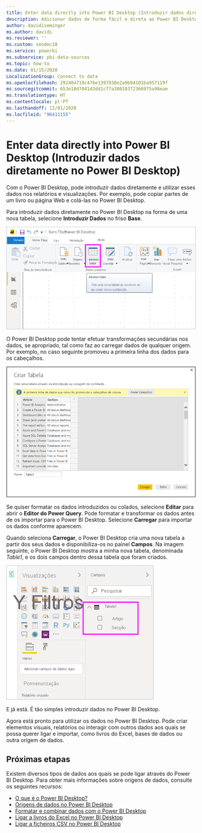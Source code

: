 ```yaml
---
title: Enter data directly into Power BI Desktop (Introduzir dados diretamente no Power BI Desktop)
description: Adicionar dados de forma fácil e direta ao Power BI Desktop
author: davidiseminger
ms.author: davidi
ms.reviewer: ''
ms.custom: seodec18
ms.service: powerbi
ms.subservice: pbi-data-sources
ms.topic: how-to
ms.date: 01/15/2020
LocalizationGroup: Connect to data
ms.openlocfilehash: 292404719c476e1397930e2a9b94101ba957119f
ms.sourcegitcommit: 653e18d7041d3dd1cf7a38010372366975a98eae
ms.translationtype: HT
ms.contentlocale: pt-PT
ms.lasthandoff: 12/01/2020
ms.locfileid: "96411155"
---
```

# <a name="enter-data-directly-into-power-bi-desktop"></a>Enter data directly into Power BI Desktop (Introduzir dados diretamente no Power BI Desktop)

Com o Power BI Desktop, pode introduzir dados diretamente e utilizar esses dados nos relatórios e visualizações. Por exemplo, pode copiar partes de um livro ou página Web e colá-las no Power BI Desktop.

Para introduzir dados diretamente no Power BI Desktop na forma de uma nova tabela, selecione **Introduzir Dados** no friso **Base**.

![Selecionar Introduzir Dados na Página Inicial](media/desktop-enter-data-directly-into-desktop/enter-data-directly_1.png)

O Power BI Desktop pode tentar efetuar transformações secundárias nos dados, se apropriado, tal como faz ao carregar dados de qualquer origem. Por exemplo, no caso seguinte promoveu a primeira linha dos dados para os cabeçalhos.

![Dados com a primeira linha como títulos de coluna](media/desktop-enter-data-directly-into-desktop/enter-data-directly_2.png)

Se quiser formatar os dados introduzidos ou colados, selecione **Editar** para abrir o **Editor do Power Query**. Pode formatar e transformar os dados antes de os importar para o Power BI Desktop. Selecione **Carregar** para importar os dados conforme aparecem.

Quando seleciona **Carregar**, o Power BI Desktop cria uma nova tabela a partir dos seus dados e disponibiliza-os no painel **Campos**. Na imagem seguinte, o Power BI Desktop mostra a minha nova tabela, denominada *Table1*, e os dois campos dentro dessa tabela que foram criados.

![Campos carregados no Power BI Desktop](media/desktop-enter-data-directly-into-desktop/enter-data-directly_3.png)

E já está. É tão simples introduzir dados no Power BI Desktop.

Agora está pronto para utilizar os dados no Power BI Desktop. Pode criar elementos visuais, relatórios ou interagir com outros dados aos quais se possa querer ligar e importar, como livros do Excel, bases de dados ou outra origem de dados.

## <a name="next-steps"></a>Próximas etapas

Existem diversos tipos de dados aos quais se pode ligar através do Power BI Desktop. Para obter mais informações sobre origens de dados, consulte os seguintes recursos:

* [O que é o Power BI Desktop?](../fundamentals/desktop-what-is-desktop.md)
* [Origens de dados no Power BI Desktop](desktop-data-sources.md)
* [Formatar e combinar dados com o Power BI Desktop](desktop-shape-and-combine-data.md)
* [Ligar a livros do Excel no Power BI Desktop](desktop-connect-excel.md)
* [Ligar a ficheiros CSV no Power BI Desktop](desktop-connect-csv.md)
